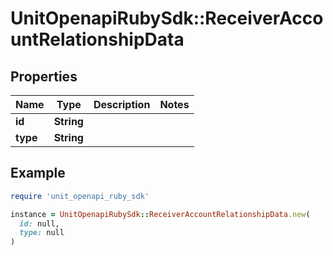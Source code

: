 # UnitOpenapiRubySdk::ReceiverAccountRelationshipData

## Properties

| Name | Type | Description | Notes |
| ---- | ---- | ----------- | ----- |
| **id** | **String** |  |  |
| **type** | **String** |  |  |

## Example

```ruby
require 'unit_openapi_ruby_sdk'

instance = UnitOpenapiRubySdk::ReceiverAccountRelationshipData.new(
  id: null,
  type: null
)
```

